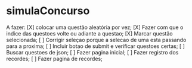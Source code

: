 # simulaConcurso

A fazer:
[X] colocar uma questão aleatória por vez;
[X] Fazer com que o indice das questoes volte ou adiante a questao;
[X] Marcar questão selecionada;
[ ] Corrigir seleçao porque a selecao de uma esta passando para a proxima;
[ ] Incluir botao de submit e verificar questoes certas;
[ ] Buscar questoes de json;
[ ] Fazer pagina inicial;
[ ] Fazer registro dos recordes;
[ ] Fazer pagina de recordes;

